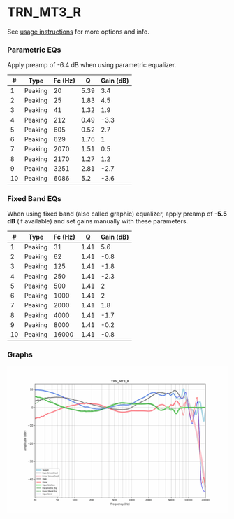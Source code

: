 # TRN_MT3_R
See [usage instructions](https://github.com/jaakkopasanen/AutoEq#usage) for more options and info.

### Parametric EQs
Apply preamp of -6.4 dB when using parametric equalizer.

|   # | Type    |   Fc (Hz) |    Q |   Gain (dB) |
|-----|---------|-----------|------|-------------|
|   1 | Peaking |        20 | 5.39 |         3.4 |
|   2 | Peaking |        25 | 1.83 |         4.5 |
|   3 | Peaking |        41 | 1.32 |         1.9 |
|   4 | Peaking |       212 | 0.49 |        -3.3 |
|   5 | Peaking |       605 | 0.52 |         2.7 |
|   6 | Peaking |       629 | 1.76 |         1   |
|   7 | Peaking |      2070 | 1.51 |         0.5 |
|   8 | Peaking |      2170 | 1.27 |         1.2 |
|   9 | Peaking |      3251 | 2.81 |        -2.7 |
|  10 | Peaking |      6086 | 5.2  |        -3.6 |

### Fixed Band EQs
When using fixed band (also called graphic) equalizer, apply preamp of **-5.5 dB** (if available) and set gains manually with these parameters.

|   # | Type    |   Fc (Hz) |    Q |   Gain (dB) |
|-----|---------|-----------|------|-------------|
|   1 | Peaking |        31 | 1.41 |         5.6 |
|   2 | Peaking |        62 | 1.41 |        -0.8 |
|   3 | Peaking |       125 | 1.41 |        -1.8 |
|   4 | Peaking |       250 | 1.41 |        -2.3 |
|   5 | Peaking |       500 | 1.41 |         2   |
|   6 | Peaking |      1000 | 1.41 |         2   |
|   7 | Peaking |      2000 | 1.41 |         1.8 |
|   8 | Peaking |      4000 | 1.41 |        -1.7 |
|   9 | Peaking |      8000 | 1.41 |        -0.2 |
|  10 | Peaking |     16000 | 1.41 |        -0.8 |

### Graphs
![](./TRN_MT3_R.png)
